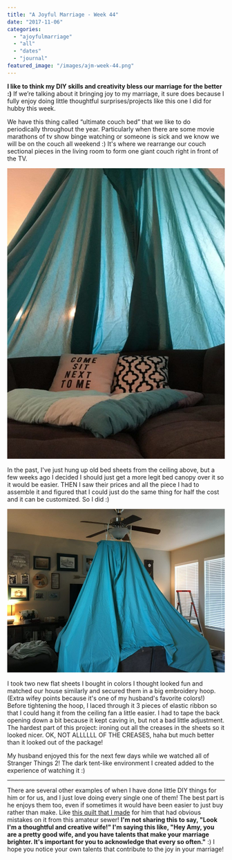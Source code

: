 ```yaml
---
title: "A Joyful Marriage - Week 44"
date: "2017-11-06"
categories: 
  - "ajoyfulmarriage"
  - "all"
  - "dates"
  - "journal"
featured_image: "/images/ajm-week-44.png"
---
```


**I like to think my DIY skills and creativity bless our marriage for the better :)** If we’re talking about it bringing joy to my marriage, it sure does because I fully enjoy doing little thoughtful surprises/projects like this one I did for hubby this week.

We have this thing called “ultimate couch bed” that we like to do periodically throughout the year. Particularly when there are some movie marathons of tv show binge watching or someone is sick and we know we will be on the couch all weekend :) It's where we rearrange our couch sectional pieces in the living room to form one giant couch right in front of the TV.

![ultimate couch, ultimate couch bed, ultimate fort, fort in living room, date night fort, date night ultimate couch, indoor date night ideas, bed canopy for living room, finding joy, joy in marriage, a joyful marriage](/images/IMG_0953-768x1024.jpg)

In the past, I've just hung up old bed sheets from the ceiling above, but a few weeks ago I decided I should just get a more legit bed canopy over it so it would be easier. THEN I saw their prices and all the piece I had to assemble it and figured that I could just do the same thing for half the cost and it can be customized. So I did :)

![ultimate couch, ultimate couch bed, ultimate fort, fort in living room, date night fort, date night ultimate couch, indoor date night ideas, bed canopy for living room, finding joy, joy in marriage, a joyful marriage,](/images/IMG_0893.jpg)

I took two new flat sheets I bought in colors I thought looked fun and matched our house similarly and secured them in a big embroidery hoop. (Extra wifey points because it's one of my husband's favorite colors!) Before tightening the hoop, I laced through it 3 pieces of elastic ribbon so that I could hang it from the ceiling fan a little easier. I had to tape the back opening down a bit because it kept caving in, but not a bad little adjustment. The hardest part of this project: ironing out all the creases in the sheets so it looked nicer. OK, NOT ALLLLLL OF THE CREASES, haha but much better than it looked out of the package!

My husband enjoyed this for the next few days while we watched all of Stranger Things 2! The dark tent-like environment I created added to the experience of watching it :)

* * *

There are several other examples of when I have done little DIY things for him or for us, and I just love doing every single one of them! The best part is he enjoys them too, even if sometimes it would have been easier to just buy rather than make. Like [this quilt that I made](https://freshlymarried.com/object-lessons-an-imperfect-quilt/) for him that had obvious mistakes on it from this amateur sewer! **I'm not sharing this to say, "Look I'm a thoughtful and creative wife!" I'm saying this like, "Hey Amy, you are a pretty good wife, and you have talents that make your marriage brighter. It's important for you to acknowledge that every so often."** :) I hope you notice your own talents that contribute to the joy in your marriage!
